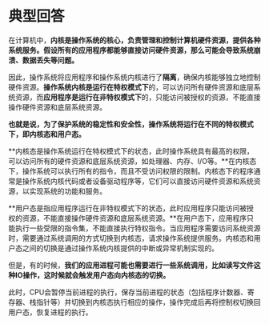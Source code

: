# 典型回答

在计算机中，**内核是操作系统的核心，负责管理和控制计算机硬件资源，提供各种系统服务。假设所有的应用程序都能够直接访问硬件资源，那么可能会导致系统崩溃、数据丢失等问题。**

因此，操作系统将应用程序和操作系统内核进行了**隔离**，确保内核能够独立地控制硬件资源。**操作系统内核是运行在特权模式下**的，可以访问所有硬件资源和底层系统资源，而**应用程序是运行在非特权模式下**的，只能访问被授权的资源，不能直接操作硬件资源和底层系统资源。

**也就是说，为了保护系统的稳定性和安全性，操作系统将运行在不同的特权模式下，即内核态和用户态。**

**内核态是操作系统运行在特权模式下的状态，此时操作系统具有最高的权限，可以访问所有的硬件资源和底层系统资源，如处理器、内存、I/O等。**在内核态下，操作系统可以执行所有的指令，而且不受访问权限的限制。内核态下的程序通常是操作系统内核代码或者设备驱动程序等，它们可以直接访问硬件资源和系统资源，以实现系统的功能和服务。

**用户态是指应用程序运行在非特权模式下的状态，此时应用程序只能访问被授权的资源，不能直接操作硬件资源和底层系统资源。**在用户态下，应用程序只能执行一些受限的指令集，不能直接执行特权指令。当应用程序需要访问系统资源时，需要通过系统调用的方式切换到内核态，请求操作系统提供服务。内核态和用户态之间的切换是通过操作系统内核提供的中断或异常机制实现的。

但是，有的时候，**我们的应用进程可能也需要进行一些系统调用，比如读写文件这种IO操作，这时候就会触发用户态向内核态的切换。**

此时，CPU会暂停当前进程的执行，保存当前进程的状态（包括程序计数器、寄存器、栈指针等）并切换到内核态执行相应的操作，操作完成后再将控制权切换回用户态，恢复进程的执行。
